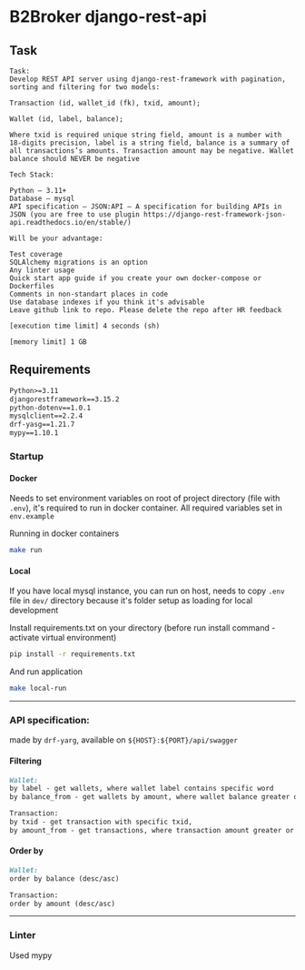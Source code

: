 # B2Broker django-rest-api

## Task

```text
Task:
Develop REST API server using django-rest-framework with pagination, sorting and filtering for two models:

Transaction (id, wallet_id (fk), txid, amount);

Wallet (id, label, balance);

Where txid is required unique string field, amount is a number with 18-digits precision, label is a string field, balance is a summary of all transactions’s amounts. Transaction amount may be negative. Wallet balance should NEVER be negative

Tech Stack:

Python – 3.11+
Database – mysql
API specification – JSON:API — A specification for building APIs in JSON (you are free to use plugin https://django-rest-framework-json-api.readthedocs.io/en/stable/)

Will be your advantage:

Test coverage
SQLAlchemy migrations is an option
Any linter usage
Quick start app guide if you create your own docker-compose or Dockerfiles
Comments in non-standart places in code
Use database indexes if you think it's advisable
Leave github link to repo. Please delete the repo after HR feedback

[execution time limit] 4 seconds (sh)

[memory limit] 1 GB
```

## Requirements

```markdown
Python>=3.11
djangorestframework==3.15.2
python-dotenv==1.0.1
mysqlclient==2.2.4
drf-yasg==1.21.7
mypy==1.10.1
```

### Startup

#### Docker

Needs to set environment variables on root of project directory (file with `.env`), it's required
to run in docker container. All required variables set in `env.example`

Running in docker containers

```bash
make run
```

#### Local

If you have local mysql instance, you can run on host, needs to copy `.env` file in `dev/` directory
because it's folder setup as loading for local development

Install requirements.txt on your directory (before run install command - activate virtual environment)

```bash
pip install -r requirements.txt
```

And run application

```bash
make local-run
```

----

### API specification:

made by `drf-yarg`, available on `${HOST}:${PORT}/api/swagger`

#### Filtering

```markdown
Wallet:
by label - get wallets, where wallet label contains specific word
by balance_from - get wallets by amount, where wallet balance greater or equals set balance

Transaction:
by txid - get transaction with specific txid,
by amount_from - get transactions, where transaction amount greater or equals set amount
```

#### Order by

```markdown
Wallet:
order by balance (desc/asc)

Transaction:
order by amount (desc/asc)
```

___

### Linter

Used mypy
